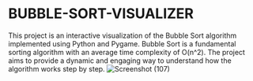 # BUBBLE-SORT-VISUALIZER
This project is an interactive visualization of the Bubble Sort algorithm implemented using Python and Pygame. Bubble Sort is a fundamental sorting algorithm with an average time complexity of O(n^2). The project aims to provide a dynamic and engaging way to understand how the algorithm works step by step.
![Screenshot (107)](https://github.com/rohithg30/BUBBLE-SORT-VISUALIZER/assets/92911920/6169696a-cb35-4105-bbab-893622d429af)
